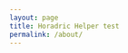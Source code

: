 ```yaml
---
layout: page
title: Horadric Helper test
permalink: /about/
---
```


<poe-item as-icon reference="child-of-violence"></poe-item>
<poe-passive as-icon reference="pitfighter"><poe-passive>
<poe-item as-showcase icon-inside icon-size="md" reference="Albino Rhoa Feather"></poe-item>
<poe-item as-icon icon-size="md" reference="Albino Rhoa Feather"></poe-item>
<poe-item as-icon reference="fishing-rod"></poe-item>
<poe-item as-icon reference="reefbane"></poe-item>
<poe-item as-icon reference="song-of-the-sirens"></poe-item>
<poe-item as-icon reference="fairgraves-tricorne"></poe-item>
<poe-item as-icon reference="slitherpinch"></poe-item>
<poe-item as-icon reference="rainbowstride"></poe-item>